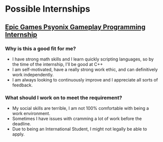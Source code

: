 # Possible Internships
## [Epic Games Psyonix Gameplay Programming Internship](https://www.epicgames.com/site/en-US/careers/jobs/5663908004)
### Why is this a good fit for me?
* I have strong math skills and I learn quickly scripting languages, so by the time of the internship, I'll be good at C++
* I am self-motivated, have a really strong work ethic, and can definitively work independently.
* I am always looking to continuously improve and I appreciate all sorts of feedback.

### What should I work on to meet the requirement?
* My social skills are terrible, I am not 100% comfortable with being a work environment.
* Sometimes I have issues with cramming a lot of work before the deadline.
* Due to being an International Student, I might not legally be able to apply.
